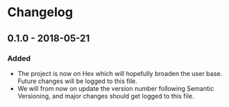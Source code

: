 # Changelog

## 0.1.0 - 2018-05-21

### Added
- The project is now on Hex which will hopefully broaden the user
  base. Future changes will be logged to this file.
- We will from now on update the version number following Semantic
  Versioning, and major changes should get logged to this file.
